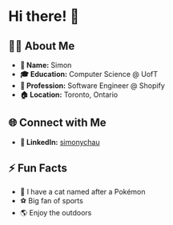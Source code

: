 # Hi there! 👋

## 🙋‍♂️ About Me

- **📓 Name:** Simon
- **🎓 Education:** Computer Science @ UofT
- **💼 Profession:** Software Engineer @ Shopify
- **🏠 Location:** Toronto, Ontario
  
## 🌐 Connect with Me

- **📱 LinkedIn:** [simonychau](https://linkedin.com/in/simonychau)

## ⚡ Fun Facts

- 🐾 I have a cat named after a Pokémon
- ⚽ Big fan of sports
- 🌎 Enjoy the outdoors
